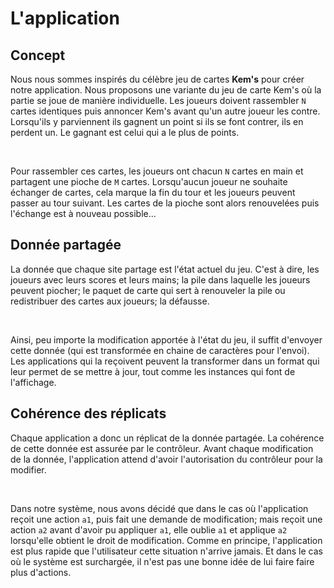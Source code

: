 # L'application

## Concept

Nous nous sommes inspirés du célèbre jeu de cartes **Kem's** pour créer notre application. Nous proposons une variante du jeu de carte Kem's où la partie se joue de manière individuelle. Les joueurs doivent rassembler `N` cartes identiques puis annoncer Kem's avant qu'un autre joueur les contre. Lorsqu'ils y parviennent ils gagnent un point si ils se font contrer, ils en perdent un. Le gagnant est celui qui a le plus de points.

<br>

Pour rassembler ces cartes, les joueurs ont chacun `N` cartes en main et partagent une pioche de `M` cartes. Lorsqu'aucun joueur ne souhaite échanger de cartes, cela marque la fin du tour et les joueurs peuvent passer au tour suivant. Les cartes de la pioche sont alors renouvelées puis l'échange est à nouveau possible...

## Donnée partagée

La donnée que chaque site partage est l'état actuel du jeu. C'est à dire, les joueurs avec leurs scores et leurs mains; la pile dans laquelle les joueurs peuvent piocher; le paquet de carte qui sert à renouveler la pile ou redistribuer des cartes aux joueurs; la défausse.

<br>

Ainsi, peu importe la modification apportée à l'état du jeu, il suffit d'envoyer cette donnée (qui est transformée en chaine de caractères pour l'envoi). Les applications qui la reçoivent peuvent la transformer dans un format qui leur permet de se mettre à jour, tout comme les instances qui font de l'affichage.

## Cohérence des réplicats

Chaque application a donc un réplicat de la donnée partagée. La cohérence de cette donnée est assurée par le contrôleur. Avant chaque modification de la donnée, l'application attend d'avoir l'autorisation du contrôleur pour la modifier.

<br>

Dans notre système, nous avons décidé que dans le cas où l'application reçoit une action `a1`, puis fait une demande de modification; mais reçoit une action `a2` avant d'avoir pu appliquer `a1`, elle oublie `a1` et applique `a2` lorsqu'elle obtient le droit de modification. Comme en principe, l'application est plus rapide que l'utilisateur cette situation n'arrive jamais. Et dans le cas où le système est surchargée, il n'est pas une bonne idée de lui faire faire plus d'actions.
